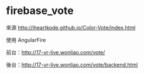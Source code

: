# firebase_vote

來源 http://iheartkode.github.io/Color-Vote/index.html

使用 AngularFire 

前台：http://17-vr-live.wonliao.com/vote/

後台：http://17-vr-live.wonliao.com/vote/backend.html

